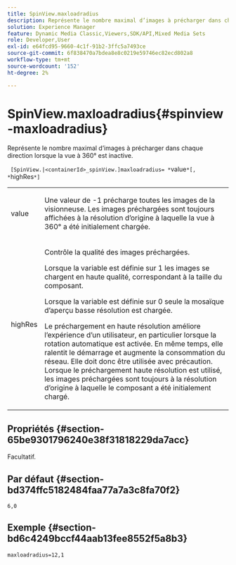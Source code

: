 ```yaml
---
title: SpinView.maxloadradius
description: Représente le nombre maximal d’images à précharger dans chaque direction lorsque la vue à 360° est inactive.
solution: Experience Manager
feature: Dynamic Media Classic,Viewers,SDK/API,Mixed Media Sets
role: Developer,User
exl-id: e64fcd95-9660-4c1f-91b2-3ffc5a7493ce
source-git-commit: 6f838470a7bdea8e8c0219e59746ec82ecd802a8
workflow-type: tm+mt
source-wordcount: '152'
ht-degree: 2%

---
```


# SpinView.maxloadradius{#spinview-maxloadradius}

Représente le nombre maximal d’images à précharger dans chaque direction lorsque la vue à 360° est inactive.

` [SpinView.|<containerId>_spinView.]maxloadradius= *`value`*[, *`highRes`*]`

<table id="table_06BEA037FA82467CAA88D1CA62AE972E"> 
 <tbody> 
  <tr> 
   <td colname="col1"> <p> <span class="codeph"><span class="varname"> value</span></span> </p> </td> 
   <td colname="col2"> <p> Une valeur de <span class="codeph"> -1</span> précharge toutes les images de la visionneuse. Les images préchargées sont toujours affichées à la résolution d’origine à laquelle la vue à 360° a été initialement chargée. </p> </td> 
  </tr> 
  <tr> 
   <td colname="col1"> <p><span class="codeph"><span class="varname"> highRes</span></span> </p> </td> 
   <td colname="col2"> <p> Contrôle la qualité des images préchargées. </p> <p>Lorsque la variable est définie sur <span class="codeph"> 1</span> les images se chargent en haute qualité, correspondant à la taille du composant. </p> <p>Lorsque la variable est définie sur <span class="codeph"> 0</span> seule la mosaïque d’aperçu basse résolution est chargée.</p> <p>Le préchargement en haute résolution améliore l’expérience d’un utilisateur, en particulier lorsque la rotation automatique est activée. En même temps, elle ralentit le démarrage et augmente la consommation du réseau. Elle doit donc être utilisée avec précaution. Lorsque le préchargement haute résolution est utilisé, les images préchargées sont toujours à la résolution d’origine à laquelle le composant a été initialement chargé. </p> </td> 
  </tr> 
 </tbody> 
</table>

## Propriétés {#section-65be9301796240e38f31818229da7acc}

Facultatif.

## Par défaut {#section-bd374ffc5182484faa77a7a3c8fa70f2}

`6,0`

## Exemple {#section-bd6c4249bccf44aab13fee8552f5a8b3}

`maxloadradius=12,1`

